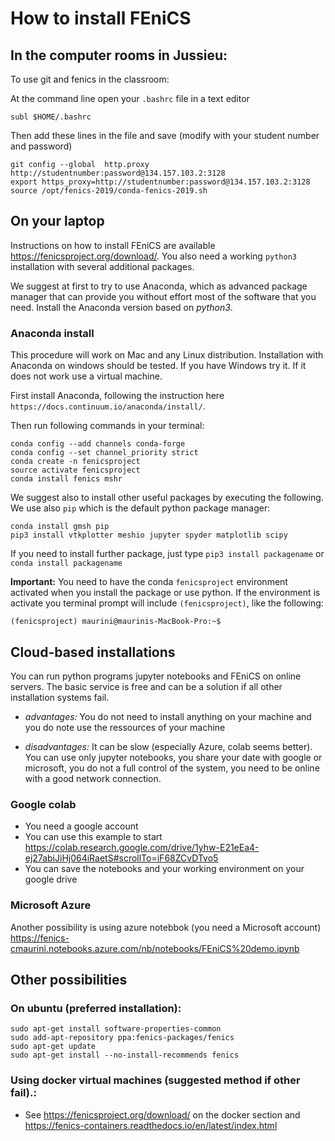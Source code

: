 # How to install FEniCS

## In the computer rooms in Jussieu:
To use git and fenics in the classroom:

At the command line open your `.bashrc` file in a text editor
```
subl $HOME/.bashrc
```
Then add these lines in the file  and save (modify with your student number and password)

```
git config --global  http.proxy http://studentnumber:password@134.157.103.2:3128
export https_proxy=http://studentnumber:password@134.157.103.2:3128
source /opt/fenics-2019/conda-fenics-2019.sh
```

## On your laptop

Instructions on how to install FEniCS are available https://fenicsproject.org/download/.
You also need a working `python3` installation with several additional packages. 

We suggest at first to try to use Anaconda, which as advanced package manager that can provide you without effort most of the software that you need. Install the Anaconda version based on *python3*.

### Anaconda install

This procedure will work on Mac and any Linux distribution.  Installation with Anaconda on windows should be tested. If you have Windows try it. If it does not work use a virtual machine.

First install Anaconda, following the instruction here  `https://docs.continuum.io/anaconda/install/`. 

Then run following commands in your terminal:

```
conda config --add channels conda-forge 
conda config --set channel_priority strict
conda create -n fenicsproject 
source activate fenicsproject
conda install fenics mshr
```

We suggest also to install other useful packages by executing the following. We use also `pip` which is the default python package manager:

```
conda install gmsh pip
pip3 install vtkplotter meshio jupyter spyder matplotlib scipy
```

If you need to install further package, just type `pip3 install packagename` or `conda install packagename`

**Important:** You need to have the conda `fenicsproject` environment activated when you install the package or use python. If the environment is activate you terminal prompt will include `(fenicsproject)`, like the following:
```
(fenicsproject) maurini@maurinis-MacBook-Pro:~$ 
```

## Cloud-based installations
You can run python programs jupyter notebooks and FEniCS on online servers. The basic service is free and can be a solution if all other installation systems fail.

* *advantages:* You do not need to install anything on your machine and you do note use the ressources of your machine

* *disadvantages:* It can be slow (especially Azure, colab seems better). You can use only jupyter notebooks, you share your date with google or microsoft, you do not a full control of the system, you need to be online with a good network connection.

### Google colab
* You need a google account
* You can use this example to start https://colab.research.google.com/drive/1yhw-E21eEa4-ej27abiJiHj064iRaetS#scrollTo=iF68ZCvDTvo5
* You can save the notebooks and your working environment on your google drive

### Microsoft Azure
Another possibility is using azure notebbok (you need a Microsoft account)
https://fenics-cmaurini.notebooks.azure.com/nb/notebooks/FEniCS%20demo.ipynb

## Other possibilities

### On ubuntu (preferred installation):
````
sudo apt-get install software-properties-common
sudo add-apt-repository ppa:fenics-packages/fenics
sudo apt-get update
sudo apt-get install --no-install-recommends fenics
````

### Using docker virtual machines (suggested method if other fail).:
* See https://fenicsproject.org/download/ on the docker section and https://fenics-containers.readthedocs.io/en/latest/index.html
